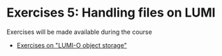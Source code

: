 # Exercises 5: Handling files on LUMI

Exercises will be made available during the course

<!--
-   [Exercises on "LUMI-O object storage"](E10-ObjectStorage.md)
-->
-   [Exercises on "LUMI-O object storage"](E10-ObjectStorage.md)

